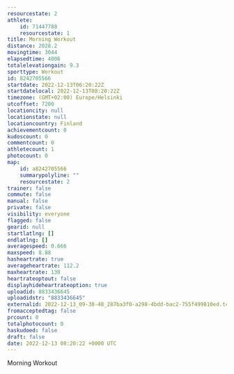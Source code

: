 ```yaml
---
resourcestate: 2
athlete:
    id: 71447788
    resourcestate: 1
title: Morning Workout
distance: 2028.2
movingtime: 3044
elapsedtime: 4006
totalelevationgain: 9.3
sporttype: Workout
id: 8242705566
startdate: 2022-12-13T06:20:22Z
startdatelocal: 2022-12-13T08:20:22Z
timezone: (GMT+02:00) Europe/Helsinki
utcoffset: 7200
locationcity: null
locationstate: null
locationcountry: Finland
achievementcount: 0
kudoscount: 0
commentcount: 0
athletecount: 1
photocount: 0
map:
    id: a8242705566
    summarypolyline: ""
    resourcestate: 2
trainer: false
commute: false
manual: false
private: false
visibility: everyone
flagged: false
gearid: null
startlatlng: []
endlatlng: []
averagespeed: 0.666
maxspeed: 8.88
hasheartrate: true
averageheartrate: 112.2
maxheartrate: 130
heartrateoptout: false
displayhideheartrateoption: true
uploadid: 8833436645
uploadidstr: "8833436645"
externalid: 2022-12-13_09-30-48_287ba3f0-a298-4bdd-bac2-755f499810ed.tcx
fromacceptedtag: false
prcount: 0
totalphotocount: 0
haskudoed: false
draft: false
date: 2022-12-13 08:20:22 +0000 UTC
---
```

Morning Workout